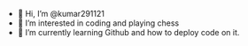 - 👋 Hi, I’m @kumar291121
- 👀 I’m interested in coding and playing chess
- 🌱 I’m currently learning Github and how to deploy code on it.
<!---
kumar291121/kumar291121 is a ✨ special ✨ repository because its `README.md` (this file) appears on your GitHub profile.
You can click the Preview link to take a look at your changes.
--->
